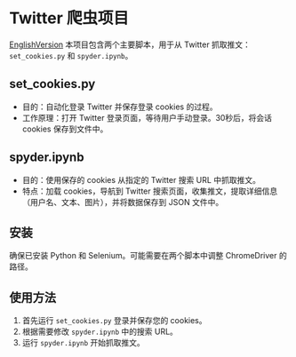 # Twitter 爬虫项目
[EnglishVersion](README_EN.md)
本项目包含两个主要脚本，用于从 Twitter 抓取推文：`set_cookies.py` 和 `spyder.ipynb`。

## set_cookies.py

- 目的：自动化登录 Twitter 并保存登录 cookies 的过程。
- 工作原理：打开 Twitter 登录页面，等待用户手动登录。30秒后，将会话 cookies 保存到文件中。

## spyder.ipynb

- 目的：使用保存的 cookies 从指定的 Twitter 搜索 URL 中抓取推文。
- 特点：加载 cookies，导航到 Twitter 搜索页面，收集推文，提取详细信息（用户名、文本、图片），并将数据保存到 JSON 文件中。

## 安装

确保已安装 Python 和 Selenium。可能需要在两个脚本中调整 ChromeDriver 的路径。

## 使用方法

1. 首先运行 `set_cookies.py` 登录并保存您的 cookies。
2. 根据需要修改 `spyder.ipynb` 中的搜索 URL。
3. 运行 `spyder.ipynb` 开始抓取推文。

